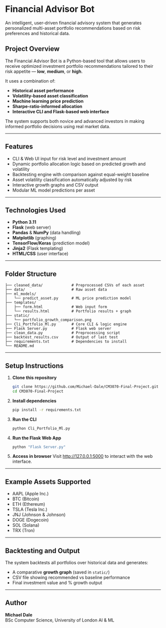 # Financial Advisor Bot

An intelligent, user-driven financial advisory system that generates personalized multi-asset portfolio recommendations based on risk preferences and historical data.

## Project Overview

The Financial Advisor Bot is a Python-based tool that allows users to receive optimized investment portfolio recommendations tailored to their risk appetite — **low**, **medium**, or **high**.

It uses a combination of:
- **Historical asset performance**
- **Volatility-based asset classification**
- **Machine learning price prediction**
- **Sharpe-ratio-informed allocation**
- **Interactive CLI and Flask-based web interface**

The system supports both novice and advanced investors in making informed portfolio decisions using real market data.

---

## Features

- CLI & Web UI input for risk level and investment amount  
- Dynamic portfolio allocation logic based on predicted growth and volatility  
- Backtesting engine with comparison against equal-weight baseline  
- Asset volatility classification automatically adjusted by risk  
- Interactive growth graphs and CSV output  
- Modular ML model predictions per asset 

---

## Technologies Used

- **Python 3.11**
- **Flask** (web server)
- **Pandas** & **NumPy** (data handling)
- **Matplotlib** (graphing)
- **TensorFlow/Keras** (prediction model)
- **Jinja2** (Flask templating)
- **HTML/CSS** (user interface)

---

## Folder Structure

```
├── cleaned_data/             # Preprocessed CSVs of each asset
├── data/                     # Raw asset data
├── ml_models/
│   └── predict_asset.py      # ML price prediction model
├── templates/
│   ├── form.html             # Web input form
│   └── results.html          # Portfolio results + graph
├── static/
│   └── portfolio_growth_comparison.png
├── Cli_Portfolio_Ml.py       # Core CLI & logic engine
├── Flask Server.py           # Flask web server
├── clean_data.py             # Preprocessing script
├── backtest_results.csv      # Output of last test
├── requirements.txt          # Dependencies to install
└── README.md
```

---

## Setup Instructions

1. **Clone this repository**
   ```bash
   git clone https://github.com/Michael-Dale/CM3070-Final-Project.git
   cd CM3070-Final-Project
   ```

2. **Install dependencies**
   ```bash
   pip install -r requirements.txt
   ```

3. **Run the CLI**
   ```bash
   python Cli_Portfolio_Ml.py
   ```

4. **Run the Flask Web App**
   ```bash
   python "Flask Server.py"
   ```

5. **Access in browser**
   Visit http://127.0.0.1:5000 to interact with the web interface.

---

## Example Assets Supported

- AAPL (Apple Inc.)
- BTC (Bitcoin)
- ETH (Ethereum)
- TSLA (Tesla Inc.)
- JNJ (Johnson & Johnson)
- DOGE (Dogecoin)
- SOL (Solana)
- TRX (Tron)

---

## Backtesting and Output

The system backtests all portfolios over historical data and generates:
- A comparative **growth graph** (saved in `static/`)
- CSV file showing recommended vs baseline performance
- Final investment value and % growth output

---

## Author

**Michael Dale**  
BSc Computer Science, University of London AI & ML
